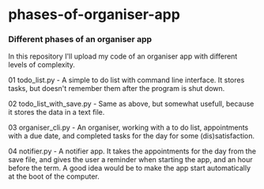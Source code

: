 # phases-of-organiser-app
### Different phases of an organiser app

In this repository I'll upload my code of an organiser app with different levels of complexity.

01 todo_list.py - A simple to do list with command line interface. It stores tasks, but doesn't remember them after the program is shut down.

02 todo_list_with_save.py - Same as above, but somewhat usefull, because it stores the data in a text file.

03 organiser_cli.py - An organiser, working with a to do list, appointments with a due date, and completed tasks for the day for some (dis)satisfaction.

04 notifier.py - A notifier app. It takes the appointments for the day from the save file, and gives the user a reminder when starting the app, and an hour before the term. A good idea would be to make the app start automatically at the boot of the computer.
